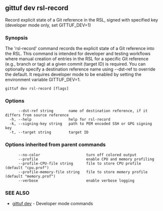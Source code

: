 ## gittuf dev rsl-record

Record explicit state of a Git reference in the RSL, signed with specified key (developer mode only, set GITTUF_DEV=1)

### Synopsis

The 'rsl-record' command records the explicit state of a Git reference into the RSL. This command is intended for developer and testing workflows where manual creation of entries in the RSL for a specific Git reference (e.g., branch or tag) at a given commit (target ID) is required. You can optionally specify a destination reference name using --dst-ref to override the default. It requires developer mode to be enabled by setting the environment variable GITTUF_DEV=1.

```
gittuf dev rsl-record [flags]
```

### Options

```
      --dst-ref string       name of destination reference, if it differs from source reference
  -h, --help                 help for rsl-record
  -k, --signing-key string   path to PEM encoded SSH or GPG signing key
  -t, --target string        target ID
```

### Options inherited from parent commands

```
      --no-color                     turn off colored output
      --profile                      enable CPU and memory profiling
      --profile-CPU-file string      file to store CPU profile (default "cpu.prof")
      --profile-memory-file string   file to store memory profile (default "memory.prof")
      --verbose                      enable verbose logging
```

### SEE ALSO

* [gittuf dev](gittuf_dev.md)	 - Developer mode commands

